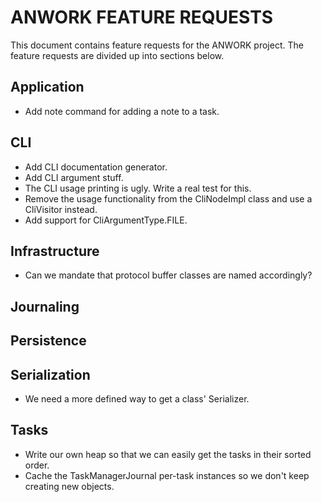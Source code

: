 # ANWORK FEATURE REQUESTS

This document contains feature requests for the ANWORK project. The feature requests are divided up
into sections below.

## Application
- Add note command for adding a note to a task.

## CLI
- Add CLI documentation generator.
- Add CLI argument stuff.
- The CLI usage printing is ugly. Write a real test for this.
- Remove the usage functionality from the CliNodeImpl class and use a CliVisitor instead.
- Add support for CliArgumentType.FILE.

## Infrastructure
- Can we mandate that protocol buffer classes are named accordingly?

## Journaling

## Persistence

## Serialization
- We need a more defined way to get a class' Serializer.

## Tasks
- Write our own heap so that we can easily get the tasks in their sorted order.
- Cache the TaskManagerJournal per-task instances so we don't keep creating new objects.